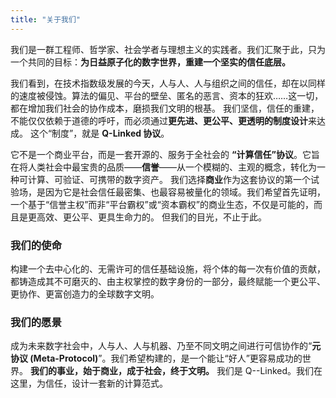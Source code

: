 ```yaml
---
title: "关于我们"
---
```


我们是一群工程师、哲学家、社会学者与理想主义的实践者。我们汇聚于此，只为一个共同的目标：**为日益原子化的数字世界，重建一个坚实的信任底层。**

我们看到，在技术指数级发展的今天，人与人、人与组织之间的信任，却在以同样的速度被侵蚀。算法的偏见、平台的壁垒、匿名的恶言、资本的狂欢……这一切，都在增加我们社会的协作成本，磨损我们文明的根基。
我们坚信，信任的重建，不能仅仅依赖于道德的呼吁，而必须通过**更先进、更公平、更透明的制度设计**来达成。
这个“制度”，就是 **Q-Linked 协议**。

它不是一个商业平台，而是一套开源的、服务于全社会的 **“计算信任”协议**。它旨在将人类社会中最宝贵的品质——**信誉**——从一个模糊的、主观的概念，转化为一种可计算、可验证、可携带的数字资产。
我们选择**商业**作为这套协议的第一个试验场，是因为它是社会信任最密集、也最容易被量化的领域。我们希望首先证明，一个基于“信誉主权”而非“平台霸权”或“资本霸权”的商业生态，不仅是可能的，而且是更高效、更公平、更具生命力的。
但我们的目光，不止于此。

### 我们的使命
构建一个去中心化的、无需许可的信任基础设施，将个体的每一次有价值的贡献，都铸造成其不可磨灭的、由主权掌控的数字身份的一部分，最终赋能一个更公平、更协作、更富创造力的全球数字文明。

### 我们的愿景
成为未来数字社会中，人与人、人与机器、乃至不同文明之间进行可信协作的“**元协议 (Meta-Protocol)**”。我们希望构建的，是一个能让“好人”更容易成功的世界。
**我们的事业，始于商业，成于社会，终于文明。**
我们是 Q--Linked。我们在这里，为信任，设计一套新的计算范式。
